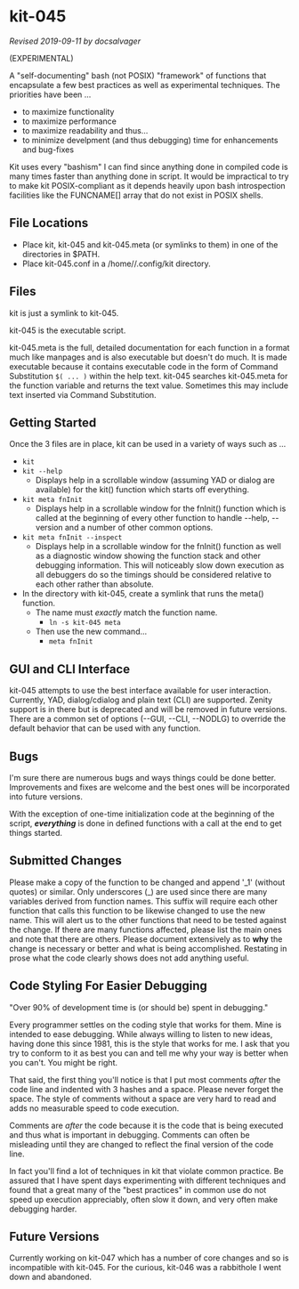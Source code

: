 # kit-045
*Revised 2019-09-11 by docsalvager*

(EXPERIMENTAL)

A "self-documenting" bash (not POSIX) "framework" of functions that encapsulate a few best practices as well as experimental techniques. The priorities have been ...
  - to maximize functionality
  - to maximize performance
  - to maximize readability and thus...
  - to minimize develpment (and thus debugging) time for enhancements and bug-fixes

Kit uses every "bashism" I can find since anything done in compiled code is many times faster than anything done in script. It would be impractical to try to make kit POSIX-compliant as it depends heavily upon bash introspection facilities like the FUNCNAME\[\] array that do not exist in POSIX shells.

## File Locations
  - Place kit, kit-045 and kit-045.meta (or symlinks to them) in one of the directories in $PATH.
  - Place kit-045.conf in a /home/<user>/.config/kit directory.

## Files
  kit is just a symlink to kit-045.
  
  kit-045 is the executable script.
  
  kit-045.meta is the full, detailed documentation for each function in a format much like manpages and is also executable but doesn't do much. It is made executable because it contains executable code in the form of Command Substitution `$( ... )` within the help text. kit-045 searches kit-045.meta for the function variable and returns the text value. Sometimes this may include text inserted via Command Substitution.
  
## Getting Started
Once the 3 files are in place, kit can be used in a variety of ways such as ...
  - `kit`
  - `kit --help`
    - Displays help in a scrollable window (assuming YAD or dialog are available) for the kit() function which starts off everything.
  - `kit meta fnInit`
    - Displays help in a scrollable window for the fnInit() function which is called at the beginning of every other function to handle --help, --version and a number of other common options.
  - `kit meta fnInit --inspect`
    - Displays help in a scrollable window for the fnInit() function as well as a diagnostic window showing the function stack and other debugging information. This will noticeably slow down execution as all debuggers do so the timings should be considered relative to each other rather than absolute.
  - In the directory with kit-045, create a symlink that runs the meta() function.
    - The name must _*exactly*_ match the function name.
      - `ln -s kit-045 meta`
    - Then use the new command...
      - `meta fnInit`

## GUI and CLI Interface
kit-045 attempts to use the best interface available for user interaction. Currently, YAD, dialog/cdialog and plain text (CLI) are supported. Zenity support is in there but is deprecated and will be removed in future versions. There are a common set of options (--GUI, --CLI, --NODLG) to override the default behavior that can be used with any function.

## Bugs
I'm sure there are numerous bugs and ways things could be done better. Improvements and fixes are welcome and the best ones will be incorporated into future versions.

With the exception of one-time initialization code at the beginning of the script, ***everything*** is done in defined functions with a call at the end to get things started.

## Submitted Changes
Please make a copy of the function to be changed and append '\_1' (without quotes) or similar. Only underscores (\_) are used since there are many variables derived from function names. This suffix will require each other function that calls this function to be likewise changed to use the new name. This will alert us to the other functions that need to be tested against the change. If there are many functions affected, please list the main ones and note that there are others. Please document extensively as to **why** the change is necessary or better and what is being accomplished. Restating in prose what the code clearly shows does not add anything useful.

## Code Styling For Easier Debugging
"Over 90% of development time is (or should be) spent in debugging."

Every programmer settles on the coding style that works for them. Mine is intended to ease debugging. While always willing to listen to new ideas, having done this since 1981, this is the style that works for me. I ask that you try to conform to it as best you can and tell me why your way is better when you can't. You might be right.

That said, the first thing you'll notice is that I put most comments _after_ the code line and indented with 3 hashes and a space. Please never forget the space. The style of comments without a space are very hard to read and adds no measurable speed to code execution.

Comments are _after_ the code because it is the code that is being executed and thus what is important in debugging. Comments can often be misleading until they are changed to reflect the final version of the code line.

In fact you'll find a lot of techniques in kit that violate common practice. Be assured that I have spent days experimenting with different techniques and found that a great many of the "best practices" in common use do not speed up execution appreciably, often slow it down, and very often make debugging harder.

## Future Versions
Currently working on kit-047 which has a number of core changes and so is incompatible with kit-045. For the curious, kit-046 was a rabbithole I went down and abandoned.
